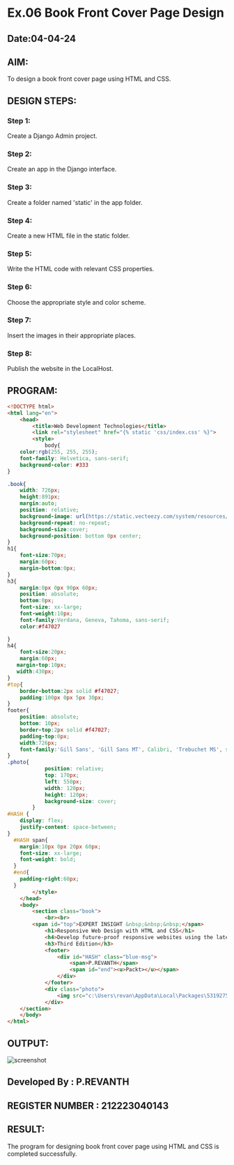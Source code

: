 # Ex.06 Book Front Cover Page Design
## Date:04-04-24

## AIM:
To design a book front cover page using HTML and CSS.

## DESIGN STEPS:

### Step 1:
Create a Django Admin project.

### Step 2:
Create an app in the Django interface.

### Step 3:
Create a folder named 'static' in the app folder.

### Step 4:
Create a new HTML file in the static folder.

### Step 5:
Write the HTML code with relevant CSS properties.

### Step 6:
Choose the appropriate style and color scheme.

### Step 7:
Insert the images in their appropriate places.

### Step 8:
Publish the website in the LocalHost.

## PROGRAM:
```html
<!DOCTYPE html>
<html lang="en">
    <head>
        <title>Web Development Technologies</title>
        <link rel="stylesheet" href="{% static 'css/index.css' %}">
        <style>
            body{
    color:rgb(255, 255, 255);
    font-family: Helvetica, sans-serif;
    background-color: #333
}

.book{
    width: 726px;
    height:891px;
    margin:auto;
    position: relative;
    background-image: url(https://static.vecteezy.com/system/resources/previews/001/962/594/large_2x/abstract-wave-element-for-design-stylized-line-art-background-free-vector.jpg);
    background-repeat: no-repeat;
    background-size:cover;
    background-position: bottom 0px center;
}
h1{
    font-size:70px;
    margin:60px;
    margin-bottom:0px;
}
h3{
    margin:0px 0px 90px 60px;
    position: absolute;
    bottom:0px;
    font-size: xx-large;
    font-weight:10px;
    font-family:Verdana, Geneva, Tahoma, sans-serif;
    color:#f47027

}
h4{
    font-size:20px;
    margin:60px;
   margin-top:10px;
   width:430px;
}
#top{
    border-bottom:2px solid #f47027;
    padding:100px 0px 5px 30px;
}
footer{
    position: absolute;
    bottom: 10px;
    border-top:2px solid #f47027;
    padding-top:0px;
    width:726px;
    font-family:'Gill Sans', 'Gill Sans MT', Calibri, 'Trebuchet MS', sans-serif;
}
.photo{
            position: relative;
            top: 170px;
            left: 550px;
            width: 120px;
            height: 120px;
            background-size: cover;
        }
#HASH {
    display: flex;
    justify-content: space-between;
}
  #HASH span{
    margin:10px 0px 20px 60px;
    font-size: xx-large;
    font-weight: bold;
  }
  #end{
    padding-right:60px;
  }
        </style>
    </head>
    <body>
        <section class="book">
            <br><br>
        <span id="top">EXPERT INSIGHT &nbsp;&nbsp;&nbsp;</span>
            <h1>Responsive Web Design with HTML and CSS</h1>
            <h4>Develop future-proof responsive websites using the latest HTML5 and CSS techniques</h4>
            <h3>Third Edition</h3>  
            <footer>
                <div id="HASH" class="blue-msg">
                    <span>P.REVANTH</span>
                    <span id="end"><u>Packt></u></span>
                </div>
            </footer>
            <div class="photo">
                <img src="c:\Users\revan\AppData\Local\Packages\5319275A.WhatsAppDesktop_cv1g1gvanyjgm\TempState\CDBC9BCA0A9FD93852571CCED0089C4D\WhatsApp Image 2024-04-04 at 22.09.20_eb09af52.jpg" width="150" height="170"alt="">
            </div>  
    </section>
    </body>
</html>
```

## OUTPUT:
![screenshot](https://github.com/Revanth-2717/cover/assets/152462274/008dfddb-72e4-405e-85e7-9adb92d2b1e5)


## Developed By : P.REVANTH
## REGISTER NUMBER : 212223040143

## RESULT:
The program for designing book front cover page using HTML and CSS is completed successfully.
